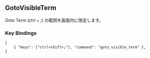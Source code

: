 ## GotoVisibleTerm

Goto Term (ctrl + ;) の範囲を画面内に限定します。


### Key Bindings

```
[
	{ "keys": ["ctrl+shift+;"], "command": "goto_visible_term" },
]
```
